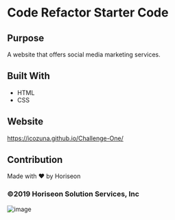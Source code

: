 # Code Refactor Starter Code

## Purpose
A website that offers social media marketing services. 

## Built With
* HTML
* CSS

## Website
https://icozuna.github.io/Challenge-One/

## Contribution
Made with ❤️ by Horiseon

### ©️2019 Horiseon Solution Services, Inc 


![image](https://user-images.githubusercontent.com/101207226/162603572-f47251d0-e5df-4ec0-9e5e-a8c8831f58e7.png)
